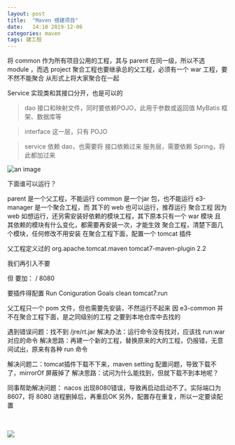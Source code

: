 ```yaml
---
layout: post
title:  "Maven 搭建项目"
date:   14:10 2019-12-06
categories: maven
tags: 建工程
---
```


将 common 作为所有项目公用的工程，其与 parent 在同一级，所以不选 module ，而选 project
聚合工程也要继承总的父工程，必须有一个 war 工程，要不然不能聚合
从形式上将大家聚合在一起

Service 实现类和其接口分开，也是可以的
> dao
  接口和映射文件，同时要依赖POJO，此用于参数或返回值
  MyBatis 框架、数据库等
  
> interface
  这一层，只有 POJO
  
> service
  依赖 dao，也需要将 接口依赖过来
  服务层，需要依赖 Spring，将此都加过来

![an image](http://img.deliberate-practice.club/war_run.png)
 
 

下面谁可以运行？


parent 是一个父工程，不能运行
common 是一个jar 包，也不能运行
e3-manager 是一个聚合工程，而 其下的 web 也可以运行，推荐运行 聚合工程
因为 web 如想运行，还另需安装好依赖的模块工程，其下原本只有一个 war 模块
且 其依赖的模块有什么变化，都需要再安装一次，才能生效
聚合工程，清楚下面几个模块，任何修改不用安装
在聚合工程下面，配置一个 tomcat 插件
<br>

父工程定义过的
<build>
 <pluginManagement>
   <plugins>
       <plugin>
	<groupId>org.apache.tomcat.maven</groupId>
	<artifactId>tomcat7-maven-plugin</artifactId>
	<version>2.2</version>
  
我们再引入不要 <pluginManagement> <version>

但 要加：
<configuration>
   <path>/
   <port>8080
  
要插件得配置 Run Coniguration
Goals clean tomcat7:run

父工程只一个 pom 文件，但也需要先安装，不然运行不起来
因 e3-common 并不在聚合工程下面，是之同级别的工程
之要到本地仓库中去找的

遇到错误问题：找不到 /jre/rt.jar
解决办法：运行命令没有找对，应该找 run:war 对应的命令
解决思路：再建一个新的工程，替换原来的大的工程，仍报错，无意间试出，原来有各种 run 命令

解决问题二：tomcat插件下载不下来，maven setting 配置问题，导致下载不了，mirrorOf 屏蔽掉了
解决思路：试问为什么能找到，但就下载不到本地呢？

同事帮助解决问题：
nacos 出现8080错误，导致再启动启动不了。实际端口为 8607，将 8080 进程删掉后，再重启OK
另外，配置存在重复，所以一定要读配置
<br>
<br>
<br>

![](http://img.deliberate-practice.club/e3-manager-structure.png)


